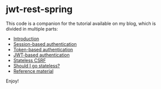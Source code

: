 # jwt-rest-spring

This code is a companion for the tutorial available on my blog, which is divided in multiple parts:

* [Introduction](https://www.codesandnotes.be/2017/09/25/from-stateful-to-stateless-restful-security-using-spring-and-jwts-part-1-intro/)
* [Session-based authentication](https://www.codesandnotes.be/2017/10/02/from-stateful-to-stateless-restful-security-using-spring-and-jwts-part-2-session-based-authentication/)
* [Token-based authentication](https://www.codesandnotes.be/2017/10/09/from-stateful-to-stateless-restful-security-using-spring-and-jwts-part-3-token-based-authentication/)
* [JWT-based authentication](https://www.codesandnotes.be/2017/10/16/from-stateful-to-stateless-restful-security-using-spring-and-jwts-part-4-jwt-based-authentication/)
* [Stateless CSRF](https://www.codesandnotes.be/2017/10/23/from-stateful-to-stateless-restful-security-using-spring-and-jwts-part-5-stateless-csrf/)
* [Should I go stateless?](https://www.codesandnotes.be/2017/11/17/from-stateful-to-stateless-restful-security-using-spring-and-jwts-part-6-should-i-go-stateless/)
* [Reference material](https://www.codesandnotes.be/2017/12/18/from-stateful-to-stateless-restful-security-using-spring-and-jwts-part-7-reference-material/)

Enjoy!
